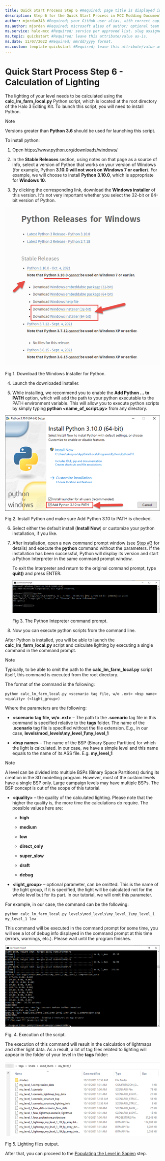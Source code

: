 ```yaml
---
title: Quick Start Process Step 6 #Required; page title is displayed in search results. Include the brand.
description: Step 6 for the Quick Start Process in MCC Modding Documentation. #Required; article description that is displayed in search results. 
author: mjordan343 #Required; your GitHub user alias, with correct capitalization.
ms.author: mjordan #Required; microsoft alias of author; optional team alias.
ms.service: halo-mcc #Required; service per approved list. slug assigned by ACOM.
ms.topic: quickstart #Required; leave this attribute/value as-is.
ms.date: 11/07/2022 #Required; mm/dd/yyyy format.
ms.custom: template-quickstart #Required; leave this attribute/value as-is.
---
```


# Quick Start Process Step 6 - Calculation of Lighting

The lighting of your level needs to be calculated using the **calc_lm_farm_local.py** Python script, which is located at the root directory of the Halo 3 Editing Kit. To launch this script, you will need to install Python.

> [!NOTE]
> Versions greater than **Python 3.6** should be used for launching this script.

To install python:

1. Open https://www.python.org/downloads/windows/

2. In the **Stable Releases** section, using notes on that page as a source of info, select a version of Python that works on your version of Windows (for example, Python **3.10.0 will not work on Windows 7 or earlier**). For example, we will choose to install **Python 3.10.0**, which is appropriate for **Windows 10**.

3. By clicking the corresponding link, download the **Windows installer** of this version. It's not very important whether you select the 32-bit or 64-bit version of Python.

![View of the list of the released for Python on the downloads page with the 3.10.0 version highlighted. The 32-bit and 64-bit windows installer options are highlighted for the correct version.](./media/H3_QuickStart_ProcessStep6_DownloadPython.png)

Fig 1. Download the Windows Installer for Python.

4. Launch the downloaded installer.

5. While installing, we recommend you to enable the **Add Python … to PATH** option, which will add the path to your python executable to the PATH environment variable. This will allow you to execute python scripts by simply typing **python \<name_of_script.py>** from any directory.

![View of the installer for Python with the check box for Add Python 3.10 to PATH highlighted.](./media/H3_QuickStart_ProcessStep6_InstallPython.png)

Fig 2. Install Python and make sure Add Python 3.10 to PATH is checked.

6. Select either the default install (**Install Now**) or customize your python installation, if you like.

7. After installation, open a new command prompt window (see [Step #3](../Process/Step3.md) for details) and execute the **python** command without the parameters. If the installation has been successful, Python will display its version and start a Python Interpreter in the same command prompt window.

    To exit the Interpreter and return to the original command prompt, type **quit()** and press ENTER.

    ![View of the command prompt with the Python Interpreter and the output from the quit() command.](./media/H3_QuickStart_ProcessStep6_PythonInterpreter.png)

    Fig 3. The Python Intepreter command prompt.

8. Now you can execute python scripts from the command line.

After Python is installed, you will be able to launch the **calc_lm_farm_local.py** script and calculate lighting by executing a single command in the command prompt.

> [!NOTE]
> Typically, to be able to omit the path to the **calc_lm_farm_local.py** script itself, this command is executed from the root directory.

The format of the command is the following:

```
python calc_lm_farm_local.py <scenario tag file, w/o .ext> <bsp name> <quality> (<light_group>)
```

Where the parameters are the following:

- **\<scenario tag file, w/o .ext>** – The path to the **.scenario** tag file in this command is specified relative to the **tags** folder. The name of the **.scenario** tag file is specified without the file extension. E.g., in our case, **levels\mod_levels\my_level_1\my_level_1**

- **\<bsp name>** – The name of the BSP (Binary Space Partition) for which the light is calculated. In our case, we have a simple level and this name equals to the name of its ASS file. E.g. **my_level_1**

> [!NOTE]
> A level can be divided into multiple BSPs (Binary Space Partitions) during its creation in the 3D modelling program. However, most of the custom levels have a single BSP only. Large campaign levels may have multiple BSPs. The BSP concept is out of the scope of this tutorial.

- **\<quality>** – the quality of the calculated lighting. Please note that the higher the quality is, the more time the calculations do require. The possible values here are:

    - **high**

    - **medium**

    - **low**

    - **direct_only**

    - **super_slow**

    - **draft**

    - **debug**

- **\<light_group>** – optional parameter, can be omitted. This is the name of the light group, if it is specified, the light will be calculated not for the whole level but for its part. In our tutorial, we will omit this parameter.

For example, in our case, the command can be the following:

```
python calc_lm_farm_local.py levels\mod_levels\my_level_1\my_level_1 my_level_1 low
```

This command will be executed in the command prompt for some time, you will see a lot of debug info displayed in the command prompt at this time (errors, warnings, etc.). Please wait until the program finishes.

![View of the Python Interpreter after executing the calc_lm_farm_local.py script and displaying the output.](./media/H3_QuickStart_ProcessStep6_PythonScriptExecution.png)

Fig. 4. Execution of the script.

The execution of this command will result in the calculation of lightmaps and other light data. As a result, a lot of tag files related to lighting will appear in the folder of your level in the **tags** folder:

![View of the folder structure with the newly created light data files inlcuding the lightmaps as the output of the python script.](./media/H3_QuickStart_ProcessStep6_PythonScriptOutput.png)

Fig 5. Lighting files output.

After that, you can proceed to the [Populating the Level in Sapien](../Process/Step7.md) step.
